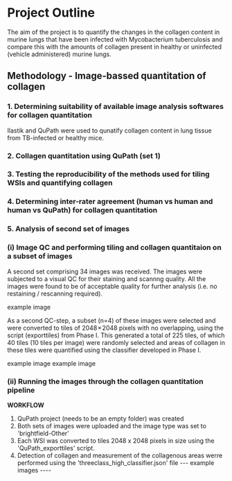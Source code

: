 # Project Outline
The aim of the project is to quantify the changes in the collagen content in murine lungs that have been infected with Mycobacterium tuberculosis and compare this with the amounts of collagen present in healthy or uninfected (vehicle administered) murine lungs.


## Methodology - Image-bassed quantitation of collagen
### 1. Determining suitability of available image analysis softwares for collagen quantitation
Ilastik and QuPath were used to qunatify collagen content in lung tissue from TB-infected or healthy mice. 

### 2. Collagen quantitation using QuPath (set 1)

### 3. Testing the reproducibility of the methods used for tiling WSIs and quantifying collagen

### 4. Determining inter-rater agreement (human vs human and human vs QuPath) for collagen quantitation

### 5. Analysis of second set of images
### (i) Image QC and performing tiling and collagen quantitaion on a subset of images
A second set comprising 34 images was received. The images were subjected to a visual QC for their staining and scannng quality. All the images were found to be of acceptable quality for further analysis (i.e. no restaining / rescanning required).


example image






As a second QC-step, a subset (n=4) of these images were selected and were converted to tiles of 2048 × 2048 pixels with no overlapping, using the script (exporttiles) from Phase I. This generated a total of 225 tiles, of which 40 tiles (10 tiles per image) were randomly selected and areas of collagen in these tiles were quantified using the classifier developed in Phase I. 

example image
example image

### (ii) Running the images through the collagen quantitation pipeline
**WORKFLOW**
1. QuPath project (needs to be an empty folder) was created
2. Both sets of images were uploaded and the image type was set to 'brightfield-Other'
3. Each WSI was converted to tiles 2048 x 2048 pixels in size using the 'QuPath_exporttiles' script.
4. Detection of collagen and measurement of the collagenous areas werre performed using the 'threeclass_high_classifier.json' file
--- example images ----

